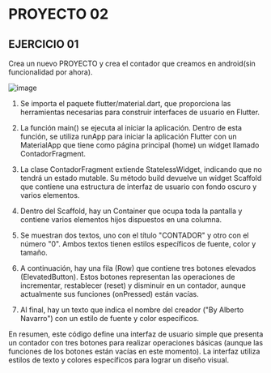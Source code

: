 # PROYECTO 02

## EJERCICIO 01

Crea un nuevo PROYECTO y crea el contador que creamos en android(sin funcionalidad por ahora).

![image](https://github.com/anavarroo/NavarroVegaA02/assets/117681310/1cbe3c84-54b0-4b8f-a860-8901bce7bd32)


1. Se importa el paquete flutter/material.dart, que proporciona las herramientas necesarias para construir interfaces de usuario en Flutter.

2. La función main() se ejecuta al iniciar la aplicación. Dentro de esta función, se utiliza runApp para iniciar la aplicación Flutter con un MaterialApp que tiene como página principal (home) un widget llamado ContadorFragment.

3. La clase ContadorFragment extiende StatelessWidget, indicando que no tendrá un estado mutable. Su método build devuelve un widget Scaffold que contiene una estructura de interfaz de usuario con fondo oscuro y varios elementos.

4. Dentro del Scaffold, hay un Container que ocupa toda la pantalla y contiene varios elementos hijos dispuestos en una columna.

5. Se muestran dos textos, uno con el título "CONTADOR" y otro con el número "0". Ambos textos tienen estilos específicos de fuente, color y tamaño.

6. A continuación, hay una fila (Row) que contiene tres botones elevados (ElevatedButton). Estos botones representan las operaciones de incrementar, restablecer (reset) y disminuir en un contador, aunque actualmente sus funciones (onPressed) están vacías.

7. Al final, hay un texto que indica el nombre del creador ("By Alberto Navarro") con un estilo de fuente y color específicos.

En resumen, este código define una interfaz de usuario simple que presenta un contador con tres botones para realizar operaciones básicas (aunque las funciones de los botones están vacías en este momento). La interfaz utiliza estilos de texto y colores específicos para lograr un diseño visual.


